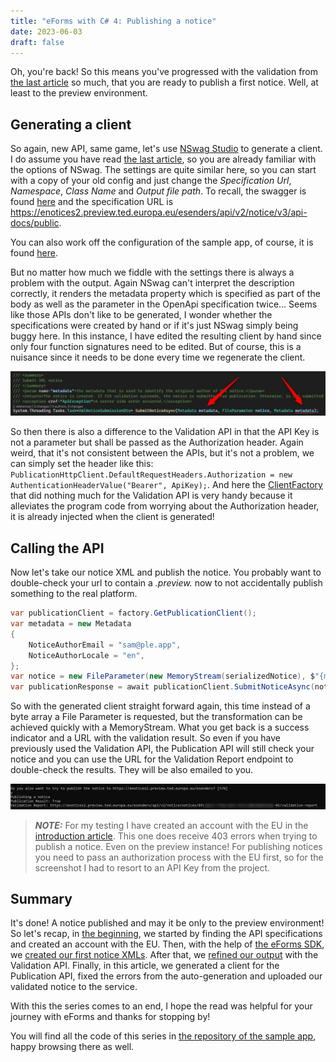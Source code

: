 ```yaml
---
title: "eForms with C# 4: Publishing a notice"
date: 2023-06-03
draft: false
---
```


Oh, you're back! So this means you've progressed with the validation from [the last article](/post/eForms-cscharp/validating) so much, that you are ready to publish a first notice. Well, at least to the preview environment.

## Generating a client
So again, new API, same game, let's use [NSwag Studio](https://github.com/RicoSuter/NSwag) to generate a client. I do assume you have read [the last article](/post/eForms-cscharp/validating), so you are already familiar with the options of NSwag. The settings are quite similar here, so you can start with a copy of your old config and just change the _Specification Url_, _Namespace_, _Class Name_ and _Output file path_. To recall, the swagger is found [here](https://enotices2.preview.ted.europa.eu/esenders/swagger-ui/) and the specification URL is https://enotices2.preview.ted.europa.eu/esenders/api/v2/notice/v3/api-docs/public.

You can also work off the configuration of the sample app, of course, it is found [here](https://github.com/Kunter-Bunt/eForms-CSharp-Sample/blob/main/eForms-CSharp-Sample-App/clients/PublicationApi.nswag).

But no matter how much we fiddle with the settings there is always a problem with the output. Again NSwag can't interpret the description correctly, it renders the metadata property which is specified as part of the body as well as the parameter in the OpenApi specification twice... Seems like those APIs don't like to be generated, I wonder whether the specifications were created by hand or if it's just NSwag simply being buggy here. In this instance, I have edited the resulting client by hand since only four function signatures need to be edited. But of course, this is a nuisance since it needs to be done every time we regenerate the client.

![One of the metadata inputs needs to be removed.](ClientProblem.png)

So then there is also a difference to the Validation API in that the API Key is not a parameter but shall be passed as the Authorization header. Again weird, that it's not consistent between the APIs, but it's not a problem, we can simply set the header like this: `PublicationHttpClient.DefaultRequestHeaders.Authorization = new AuthenticationHeaderValue("Bearer", ApiKey);`. And here the [ClientFactory](https://github.com/Kunter-Bunt/eForms-CSharp-Sample/blob/main/eForms-CSharp-Sample-App/client/ClientFactory.cs) that did nothing much for the Validation API is very handy because it alleviates the program code from worrying about the Authorization header, it is already injected when the client is generated!

## Calling the API
Now let's take our notice XML and publish the notice. You probably want to double-check your url to contain a _.preview._ now to not accidentally publish something to the real platform.

``` c#
var publicationClient = factory.GetPublicationClient();
var metadata = new Metadata
{
    NoticeAuthorEmail = "sam@ple.app",
    NoticeAuthorLocale = "en",
};
var notice = new FileParameter(new MemoryStream(serializedNotice), $"{mappedNotice.ID.Value}.xml", "text/xml");
var publicationResponse = await publicationClient.SubmitNoticeAsync(notice, metadata);
```

So with the generated client straight forward again, this time instead of a byte array a File Parameter is requested, but the transformation can be achieved quickly with a MemoryStream.
What you get back is a success indicator and a URL with the validation result. So even if you have previously used the Validation API, the Publication API will still check your notice and you can use the URL for the Validation Report endpoint to double-check the results. They will be also emailed to you.

![The resulting output of the sample app for a successful publish](SuccessfulPublish.png)

> **_NOTE:_** For my testing I have created an account with the EU in the [introduction article](/post/eForms-cscharp/introduction). This one does receive 403 errors when trying to publish a notice. Even on the preview instance! For publishing notices you need to pass an authorization process with the EU first, so for the screenshot I had to resort to an API Key from the project.

## Summary
It's done! A notice published and may it be only to the preview environment! So let's recap, in [the beginning](/post/eForms-cscharp/introduction), we started by finding the API specifications and created an account with the EU. Then, with the help of [the eForms SDK](https://github.com/OP-TED/eForms-SDK), we [created our first notice XMLs](/post/eForms-cscharp/generating). After that, we [refined our output](/post/eForms-cscharp/validating) with the Validation API. Finally, in this article, we generated a client for the Publication API, fixed the errors from the auto-generation and uploaded our validated notice to the service. 

With this the series comes to an end, I hope the read was helpful for your journey with eForms and thanks for stopping by!

You will find all the code of this series in [the repository of the sample app](https://github.com/Kunter-Bunt/eForms-CSharp-Sample), happy browsing there as well.